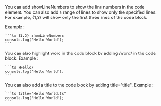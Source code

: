 You can add showLineNumbers to show the line numbers in the code element.
You can also add a range of lines to show only the specified lines. For example, {1,3} will show only the first three
lines of the code block.

Example :

    ```ts {1,3} showLineNumbers
    console.log('Hello World');
    ```


You can also highlight word in the code block by adding /word/ in the code block.
Example :

    ```ts /Hello/
    console.log('Hello World');
    ```

You can also add a title to the code block by adding title="title".
Example :

    ```ts title="Hello World.ts"
    console.log('Hello World');
    ```